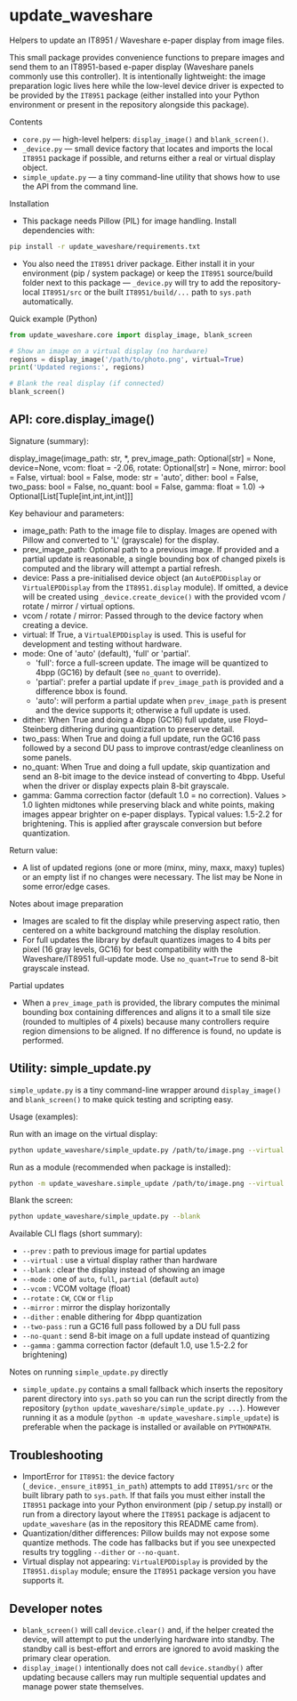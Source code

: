 # update_waveshare

Helpers to update an IT8951 / Waveshare e-paper display from image files.

This small package provides convenience functions to prepare images and send
them to an IT8951-based e-paper display (Waveshare panels commonly use this
controller). It is intentionally lightweight: the image preparation logic lives
here while the low-level device driver is expected to be provided by the
`IT8951` package (either installed into your Python environment or present in
the repository alongside this package).

Contents
 - `core.py` — high-level helpers: `display_image()` and `blank_screen()`.
 - `_device.py` — small device factory that locates and imports the local
	 `IT8951` package if possible, and returns either a real or virtual display
	 object.
 - `simple_update.py` — a tiny command-line utility that shows how to use the
	 API from the command line.

Installation
 - This package needs Pillow (PIL) for image handling. Install dependencies with:

```bash
pip install -r update_waveshare/requirements.txt
```

 - You also need the `IT8951` driver package. Either install it in your
	 environment (pip / system package) or keep the `IT8951` source/build folder
	 next to this package — `_device.py` will try to add the repository-local
	 `IT8951/src` or the built `IT8951/build/...` path to `sys.path` automatically.

Quick example (Python)

```python
from update_waveshare.core import display_image, blank_screen

# Show an image on a virtual display (no hardware)
regions = display_image('/path/to/photo.png', virtual=True)
print('Updated regions:', regions)

# Blank the real display (if connected)
blank_screen()
```

API: core.display_image()
--------------------------------
Signature (summary):

display_image(image_path: str, *, prev_image_path: Optional[str] = None, device=None, vcom: float = -2.06, rotate: Optional[str] = None, mirror: bool = False, virtual: bool = False, mode: str = 'auto', dither: bool = False, two_pass: bool = False, no_quant: bool = False, gamma: float = 1.0) -> Optional[List[Tuple[int,int,int,int]]]

Key behaviour and parameters:
- image_path: Path to the image file to display. Images are opened with
	Pillow and converted to 'L' (grayscale) for the display.
- prev_image_path: Optional path to a previous image. If provided and a
	partial update is reasonable, a single bounding box of changed pixels is
	computed and the library will attempt a partial refresh.
- device: Pass a pre-initialised device object (an `AutoEPDDisplay` or
	`VirtualEPDDisplay` from the `IT8951.display` module). If omitted, a device
	will be created using `_device.create_device()` with the provided vcom /
	rotate / mirror / virtual options.
- vcom / rotate / mirror: Passed through to the device factory when
	creating a device.
- virtual: If True, a `VirtualEPDDisplay` is used. This is useful for
	development and testing without hardware.
- mode: One of 'auto' (default), 'full' or 'partial'.
	- 'full': force a full-screen update. The image will be quantized to
		4bpp (GC16) by default (see `no_quant` to override).
	- 'partial': prefer a partial update if `prev_image_path` is provided and a
		difference bbox is found.
	- 'auto': will perform a partial update when `prev_image_path` is present
		and the device supports it; otherwise a full update is used.
- dither: When True and doing a 4bpp (GC16) full update, use Floyd–Steinberg
	dithering during quantization to preserve detail.
- two_pass: When True and doing a full update, run the GC16 pass followed by
	a second DU pass to improve contrast/edge cleanliness on some panels.
- no_quant: When True and doing a full update, skip quantization and send an
	8-bit image to the device instead of converting to 4bpp. Useful when the
	driver or display expects plain 8-bit grayscale.
- gamma: Gamma correction factor (default 1.0 = no correction). Values > 1.0
	lighten midtones while preserving black and white points, making images
	appear brighter on e-paper displays. Typical values: 1.5-2.2 for brightening.
	This is applied after grayscale conversion but before quantization.

Return value:
- A list of updated regions (one or more (minx, miny, maxx, maxy) tuples) or
	an empty list if no changes were necessary. The list may be None in some
	error/edge cases.

Notes about image preparation
- Images are scaled to fit the display while preserving aspect ratio, then
	centered on a white background matching the display resolution.
- For full updates the library by default quantizes images to 4 bits per
	pixel (16 gray levels, GC16) for best compatibility with the Waveshare/IT8951
	full-update mode. Use `no_quant=True` to send 8-bit grayscale instead.

Partial updates
- When a `prev_image_path` is provided, the library computes the minimal
	bounding box containing differences and aligns it to a small tile size
	(rounded to multiples of 4 pixels) because many controllers require
	region dimensions to be aligned. If no difference is found, no update is
	performed.

Utility: simple_update.py
--------------------------------
`simple_update.py` is a tiny command-line wrapper around `display_image()` and
`blank_screen()` to make quick testing and scripting easy.

Usage (examples):

Run with an image on the virtual display:

```bash
python update_waveshare/simple_update.py /path/to/image.png --virtual
```

Run as a module (recommended when package is installed):

```bash
python -m update_waveshare.simple_update /path/to/image.png --virtual
```

Blank the screen:

```bash
python update_waveshare/simple_update.py --blank
```

Available CLI flags (short summary):
- `--prev` : path to previous image for partial updates
- `--virtual` : use a virtual display rather than hardware
- `--blank` : clear the display instead of showing an image
- `--mode` : one of `auto`, `full`, `partial` (default `auto`)
- `--vcom` : VCOM voltage (float)
- `--rotate` : `CW`, `CCW` or `flip`
- `--mirror` : mirror the display horizontally
- `--dither` : enable dithering for 4bpp quantization
- `--two-pass` : run a GC16 full pass followed by a DU full pass
- `--no-quant` : send 8-bit image on a full update instead of quantizing
- `--gamma` : gamma correction factor (default 1.0, use 1.5-2.2 for brightening)

Notes on running `simple_update.py` directly
- `simple_update.py` contains a small fallback which inserts the repository
	parent directory into `sys.path` so you can run the script directly from
	the repository (`python update_waveshare/simple_update.py ...`). However
	running it as a module (`python -m update_waveshare.simple_update`) is
	preferable when the package is installed or available on `PYTHONPATH`.

Troubleshooting
--------------------------------
- ImportError for `IT8951`: the device factory (`_device._ensure_it8951_in_path`)
	attempts to add `IT8951/src` or the built library path to `sys.path`. If
	that fails you must either install the `IT8951` package into your Python
	environment (pip / setup.py install) or run from a directory layout where
	the `IT8951` package is adjacent to `update_waveshare` (as in the
	repository this README came from).
- Quantization/dither differences: Pillow builds may not expose some
	quantize methods. The code has fallbacks but if you see unexpected results
	try toggling `--dither` or `--no-quant`.
- Virtual display not appearing: `VirtualEPDDisplay` is provided by the
	`IT8951.display` module; ensure the `IT8951` package version you have
	supports it.

Developer notes
--------------------------------
- `blank_screen()` will call `device.clear()` and, if the helper created the
	device, will attempt to put the underlying hardware into standby. The
	standby call is best-effort and errors are ignored to avoid masking the
	primary clear operation.
- `display_image()` intentionally does not call `device.standby()` after
	updating because callers may run multiple sequential updates and manage
	power state themselves.
